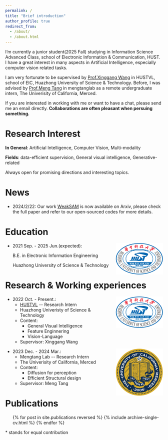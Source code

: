 ```yaml
---
permalink: /
title: "Brief introduction"
author_profile: true
redirect_from: 
  - /about/
  - /about.html
---
```


I’m currently a junior student(2025 Fall) studying in Information Science Advanced Class, school
of Electronic Information & Communication, HUST. I have a great interest in many aspects in Artificial Intelligence, especially computer vision related tasks.

<!-- Now I am doing a summer internship in VLLab, UCMerced, supervised by Prof Ming-Hsuan Yang, also working closely with Dr Lu Qi.  -->
I am very fortunate to be supervised by [Prof.Xinggang Wang](https://xwcv.github.io/) in HUSTVL, school of EIC, Huazhong University of Science & Technology. Before, I was advised by [Prof.Meng Tang](mengtang.org) in mengtanglab as a remote undergraduate intern, The Univerisity of California, Merced.

If you are interested in working with me or want to have a chat, please send me an email directly. __Collaborations are often pleasant when persuing something.__

Research Interest
======

__In General__: Artificial Intelligence, Computer Vision, Multi-modality

__Fields__: data-efficient supervision, General visual intelligence, Generative-related

Always open for promising directions and interesting topics.

News
======
- 2024/2/22: Our work [WeakSAM](https://arxiv.org/abs/2402.14812) is now available on Arxiv, please check the full paper and refer to our open-sourced codes for more details.

Education
======
<!-- * Ph.D in Version Control Theory, GitHub University, 2018 (expected)
* M.S. in Jekyll, GitHub University, 2014 -->
<img align="right" src="../images/HUST.png" width = "150" height = "100" alt="HUST"/>

* 2021 Sep. - 2025 Jun.(expected):

  B.E. in Electronic Information Engineering

  Huazhong University of Science & Technology

Research & Working experiences
======
<!-- * 2024 May. - Present.: 
  * UCM VLLab -- Summer Intern
  * The University of California, Merced
  * Content: 
    * General Visual Intelligence
    * Feature Enginnering.
  * Supervisor: Ming-Hsuan Yang -->

<img align="right" src="../images/HUST.png" width = "150" height = "100" alt="HUST"/>

* 2022 Oct. - Present.: 
  * [HUSTVL](https://github.com/hustvl) -- Research Intern
  * Huazhong Univeristy of Science & Technology
  * Content: 
    * General Visual Intelligence
    * Feature Enginnering
    * Vision-Language
  * Supervisor: Xinggang Wang

<img align="right" src="../images/Merced.webp" width = "150" height = "150" alt="UCMerced"/>

* 2023 Dec. - 2024 Mar.:
  * Mengtang Lab -- Research Intern
  * The Univerisity of California, Merced
  * Content: 
    * Diffusion for perception
    * Efficient Structural design
  * Supervisor: Meng Tang
  


Publications
======
  <ul>{% for post in site.publications reversed %}
    {% include archive-single-cv.html %}
  {% endfor %}</ul>

  \* stands for equal contribution